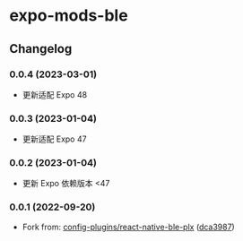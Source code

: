# expo-mods-ble

## Changelog

### 0.0.4 (2023-03-01)

* 更新适配 Expo 48

### 0.0.3 (2023-01-04)

* 更新适配 Expo 47

### 0.0.2 (2023-01-04)

* 更新 Expo 依赖版本 <47

### 0.0.1 (2022-09-20)

* Fork from: [config-plugins/react-native-ble-plx](https://github.com/expo/config-plugins/tree/main/packages/react-native-ble-plx) ([dca3987](https://github.com/expo/config-plugins/commit/dca398785733210c0c3014a9f16af91889bba052))
